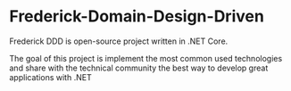 # Frederick-Domain-Design-Driven
Frederick DDD is open-source project written in .NET Core. 

The goal of this project is implement the most common used technologies and share with the technical community the best way to develop great applications with .NET
